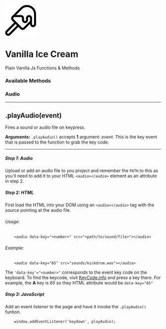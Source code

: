 ![Vanilla Ice Cream](https://raw.githubusercontent.com/PatrickDePuydt/VanillaIceCream/master/src/app/images/icecream256.png)
# Vanilla Ice Cream
Plain Vanilla Js Functions & Methods

### Available Methods

### Audio
___
## .playAudio(event)
Fires a sound or audio file on keypress.

__Arguments:__ `.playAudio()` accepts __1__ argument: _event_. This is the key event that is passed to the function to grab the key code.

***
##### Step 1: Audio
Upload or add an audio file to you project and remember the `PATH` to this as you'll need to add it to your HTML `<audio></audio>` element as an attribute in step 2.

##### Step 2: HTML
First load the HTML into your DOM using an `<audio></audio>` tag with the source pointing at the audio file.

###### Usage:
```
	<audio data-key="<number>" src="<path/to/sound/file>"></audio>
```

###### Example:

```
	<audio data-key="65" src="sounds/kickdrum.wav"></audio>
```


The `'data-key'="<number>"` corresponds to the event key code on the keyboard. To find the keycode, visit [KeyCode.info](keycode.info) and press a key there. For example, the __A__ key is _65_ so they HTML attribute would be `data-key="65"`


##### Step 3: JavaScript
Add an event listener to the page and have it invoke the `.playAudio()` funtion.

```
	window.addEventListener('keydown', playAudio);
```
